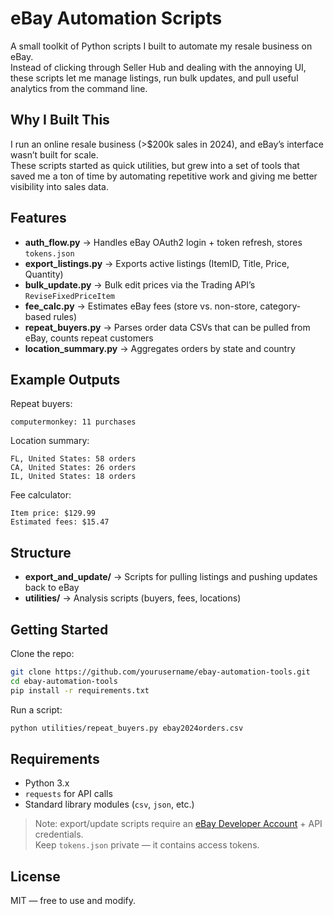 # eBay Automation Scripts

A small toolkit of Python scripts I built to automate my resale business on eBay.  
Instead of clicking through Seller Hub and dealing with the annoying UI, these scripts let me manage listings, run bulk updates, and pull useful analytics from the command line.

## Why I Built This

I run an online resale business (>$200k sales in 2024), and eBay’s interface wasn’t built for scale.  
These scripts started as quick utilities, but grew into a set of tools that saved me a ton of time by automating repetitive work and giving me better visibility into sales data.

## Features

- **auth_flow.py** → Handles eBay OAuth2 login + token refresh, stores `tokens.json`
- **export_listings.py** → Exports active listings (ItemID, Title, Price, Quantity)
- **bulk_update.py** → Bulk edit prices via the Trading API’s `ReviseFixedPriceItem`
- **fee_calc.py** → Estimates eBay fees (store vs. non-store, category-based rules)
- **repeat_buyers.py** → Parses order data CSVs that can be pulled from eBay, counts repeat customers
- **location_summary.py** → Aggregates orders by state and country

## Example Outputs

Repeat buyers:
```
computermonkey: 11 purchases
```

Location summary:
```
FL, United States: 58 orders
CA, United States: 26 orders
IL, United States: 18 orders
```

Fee calculator:
```
Item price: $129.99
Estimated fees: $15.47
```

## Structure

- **export_and_update/** → Scripts for pulling listings and pushing updates back to eBay  
- **utilities/** → Analysis scripts (buyers, fees, locations)

## Getting Started

Clone the repo:
```bash
git clone https://github.com/yourusername/ebay-automation-tools.git
cd ebay-automation-tools
pip install -r requirements.txt
```

Run a script:
```bash
python utilities/repeat_buyers.py ebay2024orders.csv
```

## Requirements

- Python 3.x  
- `requests` for API calls  
- Standard library modules (`csv`, `json`, etc.)  

> Note: export/update scripts require an [eBay Developer Account](https://developer.ebay.com/) + API credentials.  
> Keep `tokens.json` private — it contains access tokens.  


## License

MIT — free to use and modify.
